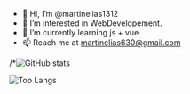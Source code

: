 - 👋 Hi, I’m @martinelias1312
- 👀 I’m interested in WebDevelopement.
- 🌱 I’m currently learning js + vue.
- 📫 Reach me at martinelias630@gmail.com 

/*![GitHub stats](https://github-readme-stats.vercel.app/api?username=martinelias1312&show_icons=true&theme=dracula)

![Top Langs](https://github-readme-stats.vercel.app/api/top-langs/?username=martinelias1312&layout=compact)
